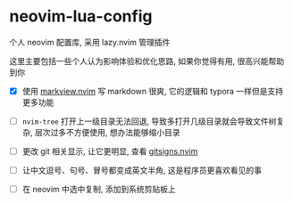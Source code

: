 # neovim-lua-config

个人 neovim 配置库, 采用 lazy.nvim 管理插件

这里主要包括一些个人认为影响体验和优化思路, 如果你觉得有用, 很高兴能帮助到你

- [x] 使用 [markview.nvim](https://github.com/OXY2DEV/markview.nvim?tab=readme-ov-file) 写 markdown 很爽, 它的逻辑和 typora 一样但是支持更多功能
- [ ] `nvim-tree` 打开上一级目录无法回退, 导致多打开几级目录就会导致文件树复杂, 层次过多不方便使用, 想办法能够缩小目录
- [ ] 更改 git 相关显示, 让它更明显, 查看 [gitsigns.nvim](https://github.com/lewis6991/gitsigns.nvim)
- [ ] 让中文逗号、句号、冒号都变成英文半角, 这是程序员更喜欢看见的事
- [ ] 在 neovim 中选中复制, 添加到系统剪贴板上



